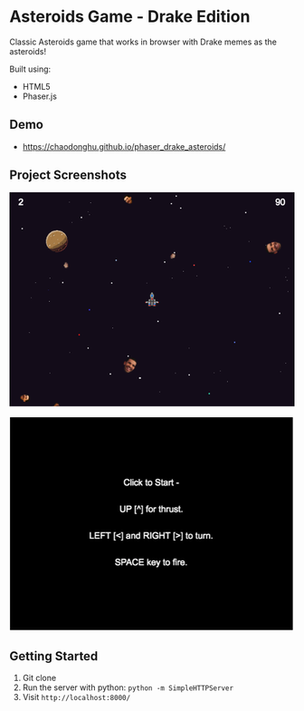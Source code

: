 # Asteroids Game - Drake Edition

Classic Asteroids game that works in browser with Drake memes as the asteroids!

Built using:
* HTML5
* Phaser.js

## Demo

* https://chaodonghu.github.io/phaser_drake_asteroids/

## Project Screenshots
![](./asset/screenshot1.png)

![](./asset/screenshot2.png)

## Getting Started

1. Git clone
2. Run the server with python: `python -m SimpleHTTPServer`
3. Visit `http://localhost:8000/`
